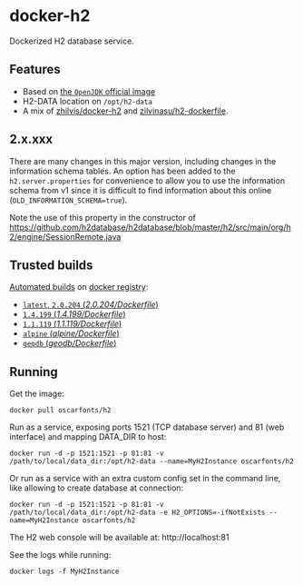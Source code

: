 docker-h2
=========

Dockerized H2 database service.


## Features

* Based on [the `OpenJDK` official image](https://hub.docker.com/r/_/openjdk/)
* H2-DATA location on `/opt/h2-data`
* A mix of [zhilvis/docker-h2](https://github.com/zhilvis/docker-h2) and [zilvinasu/h2-dockerfile](https://github.com/zilvinasu/h2-dockerfile).

## 2.x.xxx

There are many changes in this major version, including changes in the
information schema tables. An option has been added to the `h2.server.properties`
for convenience to allow you to use the information schema from v1 since it is
difficult to find information about this online (`OLD_INFORMATION_SCHEMA=true`).

Note the use of this property in the constructor of https://github.com/h2database/h2database/blob/master/h2/src/main/org/h2/engine/SessionRemote.java


## Trusted builds

[Automated builds](https://hub.docker.com/r/oscarfonts/h2/) on [docker registry](https://registry.hub.docker.com/):

* [`latest`, `2.0.204` (*2.0.204/Dockerfile*)](https://github.com/oscarfonts/docker-h2/blob/master/2.0.204/Dockerfile)
* [`1.4.199` (*1.4.199/Dockerfile*)](https://github.com/oscarfonts/docker-h2/blob/master/1.4.199/Dockerfile)
* [`1.1.119` (*1.1.119/Dockerfile*)](https://github.com/oscarfonts/docker-h2/blob/master/1.1.119/Dockerfile)
* [`alpine` (*alpine/Dockerfile*)](https://github.com/oscarfonts/docker-h2/blob/master/alpine/Dockerfile)
* [`geodb` (*geodb/Dockerfile*)](https://github.com/oscarfonts/docker-h2/blob/master/geodb/Dockerfile)


## Running

Get the image:

```
docker pull oscarfonts/h2
```

Run as a service, exposing ports 1521 (TCP database server) and 81 (web interface) and mapping DATA_DIR to host:

```
docker run -d -p 1521:1521 -p 81:81 -v /path/to/local/data_dir:/opt/h2-data --name=MyH2Instance oscarfonts/h2
```

Or run as a service with an extra custom config set in the command line, like allowing to create database at connection:

```
docker run -d -p 1521:1521 -p 81:81 -v /path/to/local/data_dir:/opt/h2-data -e H2_OPTIONS=-ifNotExists --name=MyH2Instance oscarfonts/h2
```

The H2 web console will be available at: http://localhost:81

See the logs while running:

```
docker logs -f MyH2Instance
```
